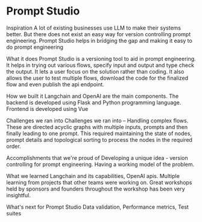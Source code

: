 # Prompt Studio

Inspiration
A lot of existing businesses use LLM to make their systems better. But there does not exist an easy way for version controlling prompt engineering. Prompt Studio helps in bridging the gap and making it easy to do prompt engineering

What it does
Prompt Studio is a versioning tool to aid in prompt engineering. It helps in trying out various flows, specify input and output and type check the output. It lets a user focus on the solution rather than coding. It also allows the user to test multiple flows, download the code for the finalized flow and even publish the api endpoint.

How we built it
Langchain and OpenAI are the main components. The backend is developed using Flask and Python programming language. Frontend is developed using Vue

Challenges we ran into
Challenges we ran into – Handling complex flows. These are directed acyclic graphs with multiple inputs, prompts and then finally leading to one prompt. This required maintaining the state of nodes, prompt details and topological sorting to process the nodes in the required order.

Accomplishments that we're proud of
Developing a unique idea - version controlling for prompt engineering. Having a working model of the problem.

What we learned
Langchain and its capabilities, OpenAI apis. Multiple learning from projects that other teams were working on. Great workshops held by sponsors and founders throughout the workshop has been very insightful.

What's next for Prompt Studio
Data validation, Performance metrics, Test suites

